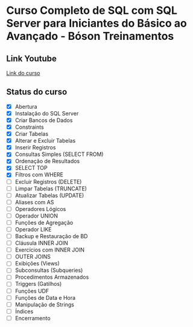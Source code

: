 # Curso Completo de SQL com SQL Server para Iniciantes do Básico ao Avançado - Bóson Treinamentos

## Link Youtube

[Link do curso](https://www.youtube.com/watch?v=KOhd3R5kLks)

## Status do curso

- [x] Abertura
- [x] Instalação do SQL Server
- [x] Criar Bancos de Dados
- [x] Constraints
- [x] Criar Tabelas
- [x] Alterar e Excluir Tabelas
- [x] Inserir Registros
- [x] Consultas Simples (SELECT FROM)
- [x] Ordenação de Resultados
- [x] SELECT TOP
- [x] Filtros com WHERE
- [ ] Excluir Registros (DELETE)
- [ ] Limpar Tabelas (TRUNCATE)
- [ ] Atualizar Tabelas (UPDATE)
- [ ] Aliases com AS
- [ ] Operadores Lógicos
- [ ] Operador UNION
- [ ] Funções de Agregação
- [ ] Operador LIKE
- [ ] Backup e Restauração de BD
- [ ] Cláusula INNER JOIN
- [ ] Exercícios com INNER JOIN
- [ ] OUTER JOINS
- [ ] Exibições (Views)
- [ ] Subconsultas (Subqueries)
- [ ] Procedimentos Armazenados
- [ ] Triggers (Gatilhos)
- [ ] Funções UDF
- [ ] Funções de Data e Hora
- [ ] Manipulação de Strings
- [ ] Índices
- [ ] Encerramento
